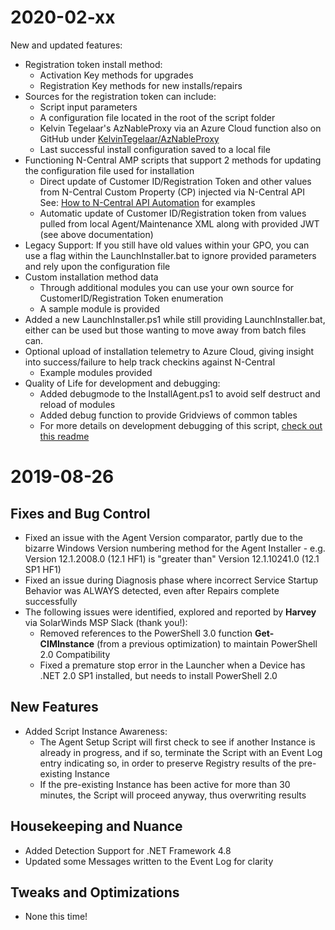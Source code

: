 # 2020-02-xx
New and updated features:
*   Registration token install method:
    *   Activation Key methods for upgrades
    *   Registration Key methods for new installs/repairs
*   Sources for the registration token can include:
    *   Script input parameters
    *   A configuration file located in the root of the script folder
    *   Kelvin Tegelaar's AzNableProxy via an Azure Cloud function also on GitHub under [KelvinTegelaar/AzNableProxy](https://github.com/KelvinTegelaar/AzNableProxy)
    *   Last successful install configuration saved to a local file
*   Functioning N-Central AMP scripts that support 2 methods for updating the configuration file used for installation
    *   Direct update of Customer ID/Registration Token and other values from N-Central Custom Property (CP) injected via N-Central API See: [How to N-Central API Automation](https://github.com/AngryProgrammerInside/NC-API-Documentation) for examples
    *   Automatic update of Customer ID/Registration token from values pulled from local Agent/Maintenance XML along with provided JWT (see above documentation)
*   Legacy Support: If you still have old values within your GPO, you can use a flag within the LaunchInstaller.bat to ignore provided parameters and rely upon the configuration file
*   Custom installation method data
    *   Through additional modules you can use your own source for CustomerID/Registration Token enumeration
    *   A sample module is provided
*   Added a new LaunchInstaller.ps1 while still providing LaunchInstaller.bat, either can be used but those wanting to move away from batch files can.
*   Optional upload of installation telemetry to Azure Cloud, giving insight into success/failure to help track checkins against N-Central
    *   Example modules provided
*   Quality of Life for development and debugging:
    *   Added debugmode to the InstallAgent.ps1 to avoid self destruct and reload of modules
    *   Added debug function to provide Gridviews of common tables
    *   For more details on development debugging of this script, [check out this readme](DevelopmentAndDebugging.md)

# 2019-08-26

## Fixes and Bug Control
* Fixed an issue with the Agent Version comparator, partly due to the bizarre Windows Version numbering method for the Agent Installer - e.g. Version 12.1.2008.0 (12.1 HF1) is "greater than" Version 12.1.10241.0 (12.1 SP1 HF1)
* Fixed an issue during Diagnosis phase where incorrect Service Startup Behavior was ALWAYS detected, even after Repairs complete successfully
* The following issues were identified, explored and reported by **Harvey** via SolarWinds MSP Slack (thank you!):
    * Removed references to the PowerShell 3.0 function **Get-CIMInstance** (from a previous optimization) to maintain PowerShell 2.0 Compatibility
    * Fixed a premature stop error in the Launcher when a Device has .NET 2.0 SP1 installed, but needs to install PowerShell 2.0

## New Features

* Added Script Instance Awareness:
    * The Agent Setup Script will first check to see if another Instance is already in progress, and if so, terminate the Script with an Event Log entry indicating so, in order to preserve Registry results of the pre-existing Instance
    * If the pre-existing Instance has been active for more than 30 minutes, the Script will proceed anyway, thus overwriting results

## Housekeeping and Nuance

* Added Detection Support for .NET Framework 4.8
* Updated some Messages written to the Event Log for clarity

## Tweaks and Optimizations

* None this time!